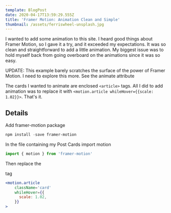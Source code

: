 ```yaml
---
template: BlogPost
date: 2020-04-17T13:59:29.555Z
title: 'Framer Motion: Animation Clean and Simple'
thumbnail: /assets/ferriswheel-unsplash.jpg
---
```


I wanted to add some animation to this site. I heard good things about Framer Motion, so I gave it a try, and it exceeded my expectations. It was so clean and straightforward to add a little animation. My biggest issue was to hold myself back from going overboard on the animations since it was so easy.

UPDATE: This example barely scratches the surface of the power of Framer Motion. I need to explore this more. See the animate attribute

The cards I wanted to animate are enclosed `<article>` tags. All I did to add animation was to replace it with `<motion.article whileHover={{scale: 1.02}}>`. That's it.

## Details

Add framer-motion package

```powershell
npm install -save framer-motion
```

In the file containing my Post Cards import motion

```javascript
import { motion } from 'framer-motion'
```

Then replace the <article> tag

```jsx
<motion.article
    className='card'
    whileHover={{
      scale: 1.02,
    }}
>
```
